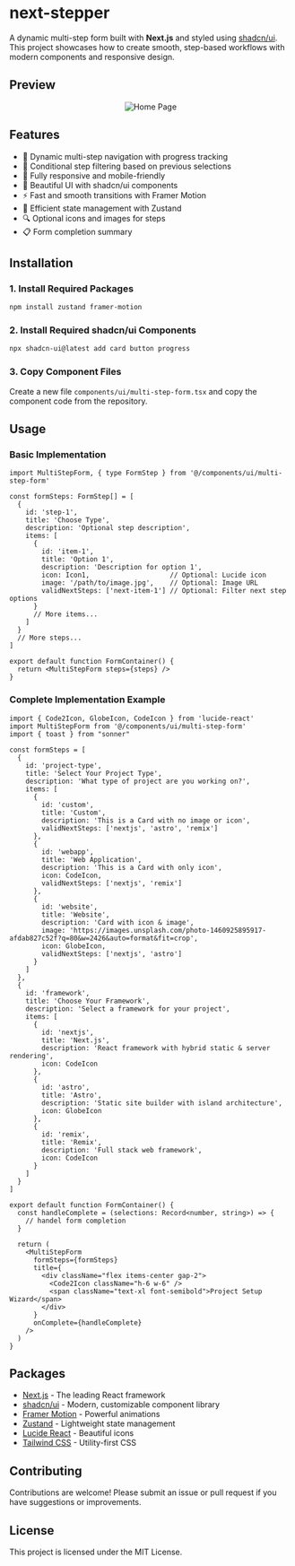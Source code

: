# next-stepper

A dynamic multi-step form built with **Next.js** and styled using [shadcn/ui](https://ui.shadcn.com/). This project showcases how to create smooth, step-based workflows with modern components and responsive design.

## Preview

<div align="center">
  <img src="https://api.microlink.io/?url=https://next-stepper.vercel.app/extended&screenshot=true&meta=false&embed=screenshot.url&type=jpeg&overlay.browser=dark&overlay.background=linear-gradient%28225deg%2C+%23FF057C+0%25%2C+%238D0B93+50%25%2C+%23321575+100%25%29" alt="Home Page" style="max-width: 100%;" >
</div>

## Features

- 🎯 Dynamic multi-step navigation with progress tracking
- 🔄 Conditional step filtering based on previous selections
- 📱 Fully responsive and mobile-friendly
- 🎨 Beautiful UI with shadcn/ui components
- ⚡ Fast and smooth transitions with Framer Motion
- 💾 Efficient state management with Zustand
- 🔍 Optional icons and images for steps
- 📋 Form completion summary

## Installation

### 1. Install Required Packages

```bash
npm install zustand framer-motion
```

### 2. Install Required shadcn/ui Components

```bash
npx shadcn-ui@latest add card button progress
```

### 3. Copy Component Files

Create a new file `components/ui/multi-step-form.tsx` and copy the component code from the repository.

## Usage

### Basic Implementation

```tsx
import MultiStepForm, { type FormStep } from '@/components/ui/multi-step-form'

const formSteps: FormStep[] = [
  {
    id: 'step-1',
    title: 'Choose Type',
    description: 'Optional step description',
    items: [
      {
        id: 'item-1',
        title: 'Option 1',
        description: 'Description for option 1',
        icon: Icon1,                    // Optional: Lucide icon
        image: '/path/to/image.jpg',    // Optional: Image URL
        validNextSteps: ['next-item-1'] // Optional: Filter next step options
      }
      // More items...
    ]
  }
  // More steps...
]

export default function FormContainer() {
  return <MultiStepForm steps={steps} />
}
```

### Complete Implementation Example

```tsx
import { Code2Icon, GlobeIcon, CodeIcon } from 'lucide-react'
import MultiStepForm from '@/components/ui/multi-step-form'
import { toast } from "sonner"

const formSteps = [
  {
    id: 'project-type',
    title: 'Select Your Project Type',
    description: 'What type of project are you working on?',
    items: [
      {
        id: 'custom',
        title: 'Custom',
        description: 'This is a Card with no image or icon',
        validNextSteps: ['nextjs', 'astro', 'remix']
      },
      {
        id: 'webapp',
        title: 'Web Application',
        description: 'This is a Card with only icon',
        icon: CodeIcon,
        validNextSteps: ['nextjs', 'remix']
      },
      {
        id: 'website',
        title: 'Website',
        description: 'Card with icon & image',
        image: 'https://images.unsplash.com/photo-1460925895917-afdab827c52f?q=80&w=2426&auto=format&fit=crop',
        icon: GlobeIcon,
        validNextSteps: ['nextjs', 'astro']
      }
    ]
  },
  {
    id: 'framework',
    title: 'Choose Your Framework',
    description: 'Select a framework for your project',
    items: [
      {
        id: 'nextjs',
        title: 'Next.js',
        description: 'React framework with hybrid static & server rendering',
        icon: CodeIcon
      },
      {
        id: 'astro',
        title: 'Astro',
        description: 'Static site builder with island architecture',
        icon: GlobeIcon
      },
      {
        id: 'remix',
        title: 'Remix',
        description: 'Full stack web framework',
        icon: CodeIcon
      }
    ]
  }
]

export default function FormContainer() {
  const handleComplete = (selections: Record<number, string>) => {
    // handel form completion
  }

  return (
    <MultiStepForm
      formSteps={formSteps}
      title={
        <div className="flex items-center gap-2">
          <Code2Icon className="h-6 w-6" />
          <span className="text-xl font-semibold">Project Setup Wizard</span>
        </div>
      }
      onComplete={handleComplete}
    />
  )
}
```


## Packages

- [Next.js](https://nextjs.org/) - The leading React framework
- [shadcn/ui](https://ui.shadcn.com/) - Modern, customizable component library
- [Framer Motion](https://www.framer.com/motion/) - Powerful animations
- [Zustand](https://zustand-demo.pmnd.rs/) - Lightweight state management
- [Lucide React](https://lucide.dev/) - Beautiful icons
- [Tailwind CSS](https://tailwindcss.com/) - Utility-first CSS

## Contributing

Contributions are welcome! Please submit an issue or pull request if you have suggestions or improvements.

## License

This project is licensed under the MIT License.
